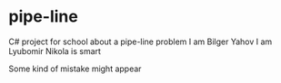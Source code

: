 # pipe-line
C# project for school about a pipe-line problem 
I am Bilger Yahov
I am Lyubomir
Nikola is smart

Some kind of mistake might appear

